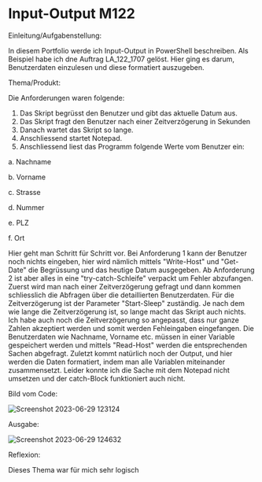 # Input-Output M122

Einleitung/Aufgabenstellung:

In diesem Portfolio werde ich Input-Output in PowerShell beschreiben. Als Beispiel habe ich dne Auftrag LA_122_1707 gelöst. Hier ging es darum, Benutzerdaten einzulesen und diese formatiert auszugeben.

Thema/Produkt:

Die Anforderungen waren folgende:
1.	Das Skript begrüsst den Benutzer und gibt das aktuelle Datum aus.
2.	Das Skript fragt den Benutzer nach einer Zeitverzögerung in Sekunden
3.	Danach wartet das Skript so lange.
4.	Anschliessend startet Notepad.
5.	Anschliessend liest das Programm folgende Werte vom Benutzer ein:

a.	Nachname

b.	Vorname

c.	Strasse

d.	Nummer

e.	PLZ

f.	Ort

Hier geht man Schritt für Schritt vor. Bei Anforderung 1 kann der Benutzer noch nichts eingeben, hier wird nämlich mittels "Write-Host" und "Get-Date" die Begrüssung und das heutige Datum ausgegeben. Ab Anforderung 2 ist aber alles in eine "try-catch-Schleife" verpackt um Fehler abzufangen. Zuerst wird man nach einer Zeitverzögerung gefragt und dann kommen schliesslich die Abfragen über die detaillierten Benutzerdaten. Für die Zeitverzögerung ist der Parameter "Start-Sleep" zuständig. Je nach dem wie lange die Zeitverzögerung ist, so lange macht das Skript auch nichts. Ich habe auch noch die Zeitverzögerung so angepasst, dass nur ganze Zahlen akzeptiert werden und somit werden Fehleingaben eingefangen. Die Benutzerdaten wie Nachname, Vorname etc. müssen in einer Variable gespeichert werden und mittels "Read-Host" werden die entsprechenden Sachen abgefragt. Zuletzt kommt natürlich noch der Output, und hier werden die Daten formatiert, indem man alle Variablen miteinander zusammensetzt. Leider konnte ich die Sache mit dem Notepad nicht umsetzen und der catch-Block funktioniert auch nicht.

Bild vom Code:

![Screenshot 2023-06-29 123124](https://github.com/Vettelfanboy/Portfolio-M122/assets/110892495/226d9fbf-c8ed-41ac-8944-93807d7a36dd)

Ausgabe:


![Screenshot 2023-06-29 124632](https://github.com/Vettelfanboy/Portfolio-M122/assets/110892495/51cd8edd-2154-4468-bbf0-f10c37756ab0)

Reflexion:

Dieses Thema war für mich sehr logisch




